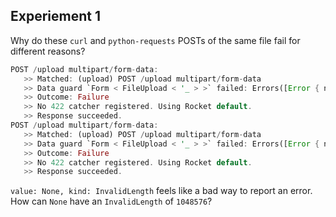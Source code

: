## Experiement 1

Why do these `curl` and `python-requests` POSTs of the same file fail for different reasons?

```rs
POST /upload multipart/form-data:
   >> Matched: (upload) POST /upload multipart/form-data
   >> Data guard `Form < FileUpload < '_ > >` failed: Errors([Error { name: Some("name"), value: None, kind: Missing, entity: Field }, Error { name: Some("file"), value: None, kind: Missing, entity: Field }]).
   >> Outcome: Failure
   >> No 422 catcher registered. Using Rocket default.
   >> Response succeeded.
POST /upload multipart/form-data:
   >> Matched: (upload) POST /upload multipart/form-data
   >> Data guard `Form < FileUpload < '_ > >` failed: Errors([Error { name: Some("name"), value: None, kind: Missing, entity: Field }, Error { name: Some("file"), value: None, kind: InvalidLength { min: None, max: Some(1048576) }, entity: Value }]).
   >> Outcome: Failure
   >> No 422 catcher registered. Using Rocket default.
   >> Response succeeded.
```

`value: None, kind: InvalidLength` feels like a bad way to report an error.
How can `None` have an `InvalidLength` of `1048576`?
